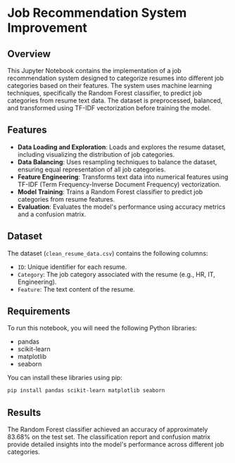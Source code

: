 # Job Recommendation System Improvement

## Overview

This Jupyter Notebook contains the implementation of a job recommendation system designed to categorize resumes into different job categories based on their features. The system uses machine learning techniques, specifically the Random Forest classifier, to predict job categories from resume text data. The dataset is preprocessed, balanced, and transformed using TF-IDF vectorization before training the model.

## Features

- **Data Loading and Exploration**: Loads and explores the resume dataset, including visualizing the distribution of job categories.
- **Data Balancing**: Uses resampling techniques to balance the dataset, ensuring equal representation of all job categories.
- **Feature Engineering**: Transforms text data into numerical features using TF-IDF (Term Frequency-Inverse Document Frequency) vectorization.
- **Model Training**: Trains a Random Forest classifier to predict job categories from resume features.
- **Evaluation**: Evaluates the model's performance using accuracy metrics and a confusion matrix.

## Dataset

The dataset (`clean_resume_data.csv`) contains the following columns:
- `ID`: Unique identifier for each resume.
- `Category`: The job category associated with the resume (e.g., HR, IT, Engineering).
- `Feature`: The text content of the resume.

## Requirements

To run this notebook, you will need the following Python libraries:
- pandas
- scikit-learn
- matplotlib
- seaborn

You can install these libraries using pip:
```bash
pip install pandas scikit-learn matplotlib seaborn
```
## Results
The Random Forest classifier achieved an accuracy of approximately 83.68% on the test set. The classification report and confusion matrix provide detailed insights into the model's performance across different job categories.
